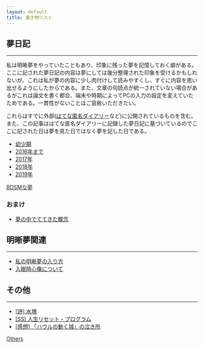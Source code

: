```yaml
---
layout: default
title: 書き物リスト
---
```


## 夢日記
---

 私は明晰夢をやっていたこともあり、印象に残った夢を記憶しておく癖がある。ここに記された夢日記の内容は夢にしては幾分整理された印象を受けるかもしれないが、これは私が夢の内容に少し肉付けして読みやすくし、すぐに内容を思い出せるようにしたからである。また、文章の句読点が統一されていない場合があるがこれは論文を書く都合、端末や時期によってPCの入力の設定を変えていたためである。一貫性がないことはご容赦いただきたい。


 これらはすでに外部([はてな匿名ダイアリー](https://anond.hatelabo.jp/)など)に公開されているものを含む。また、この記事ははてな匿名ダイアリーに記録した夢日記に基づいているのでここに記された日は夢を見た日ではなく夢を記した日である。

- [幼少期](/2019/07/10/dream_child.html)
- [2016年まで](/2019/01/25/dream_until_2016.html)
- [2017年](/2019/01/25/dream_2017.html)
- [2018年](/2019/01/25/dream_2018.html)
- [2019年](/2019/01/25/dream_2019.html)

<a href="/2019/01/31/dream_bdsm_list.html" style="color:#272727;"> BDSMな夢 </a>

### おまけ
- [夢の中でててきた概念](/2019/01/25/concept_in_dream.html)

## 明晰夢関連
---
- [私の明晰夢の入り方](/2019/01/29/lucid_dreaming_1.html)
- [入眠時心像について](/2019/01/29/hypnagogic_imagery.html)


## その他
---

- [[詩] 水塊](/2019/01/25/water_mass.html) 
- [[SS] 人生リセット・プログラム](/2019/11/27/life_reset_program.html)
- [[感想] 「ハウルの動く城」の泣き所](/2019/12/03/howls_review.html) 

<a href="/2019/11/27/others_list.html" style="color:#272727;"> Others </a>

